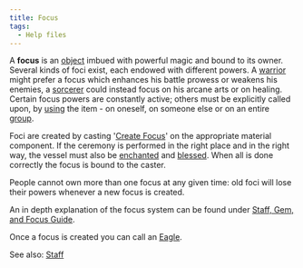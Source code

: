 ```yaml
---
title: Focus
tags:
  - Help files
---
```

A **focus** is an [object](item "wikilink") imbued with powerful magic
and bound to its owner. Several kinds of foci exist, each endowed with
different powers. A [warrior](warrior "wikilink") might prefer a focus
which enhances his battle prowess or weakens his enemies, a
[sorcerer](caster "wikilink") could instead focus on his arcane arts or
on healing. Certain focus powers are constantly active; others must be
explicitly called upon, by [using](use "wikilink") the item - on
oneself, on someone else or on an entire [group](group "wikilink").

Foci are created by casting '[Create Focus](Create_Focus "wikilink")' on
the appropriate material component. If the ceremony is performed in the
right place and in the right way, the vessel must also be
[enchanted](enchant "wikilink") and [blessed](bless "wikilink"). When
all is done correctly the focus is bound to the caster.

People cannot own more than one focus at any given time: old foci will
lose their powers whenever a new focus is created.

An in depth explanation of the focus system can be found under [Staff,
Gem, and Focus Guide](Staff,_Gem_and_Focus_guide "wikilink").

Once a focus is created you can call an [Eagle](Eagle "wikilink").

See also: [Staff](Staff "wikilink")

